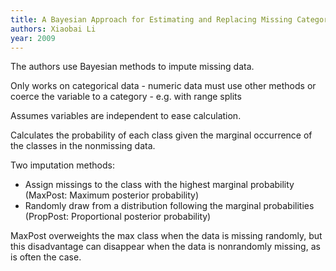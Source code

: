 ```yaml
---
title: A Bayesian Approach for Estimating and Replacing Missing Categorical Data
authors: Xiaobai Li
year: 2009
---
```


The authors use Bayesian methods to impute missing data.

Only works on categorical data - numeric data must use other methods or coerce the 
variable to a category - e.g. with range splits

Assumes variables are independent to ease calculation. 

Calculates the probability of each class given the marginal occurrence of the classes in the nonmissing data.

Two imputation methods:
- Assign missings to the class with the highest marginal probability (MaxPost: Maximum posterior probability)
- Randomly draw from a distribution following the marginal probabilities (PropPost: Proportional posterior probability)

MaxPost overweights the max class when the data is missing randomly, but this disadvantage can disappear when the data is nonrandomly missing, as is often the case.